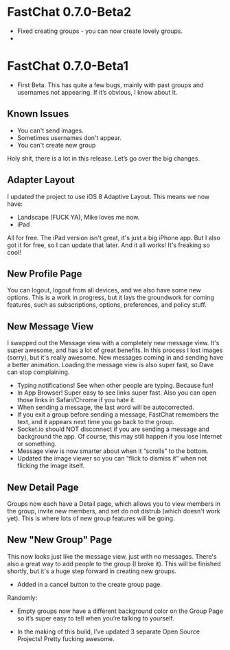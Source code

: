 # FastChat 0.7.0-Beta2 #
* Fixed creating groups - you can now create lovely groups.
* 


# FastChat 0.7.0-Beta1 #

* First Beta. This has quite a few bugs, mainly with past groups and usernames not appearing. If it’s obvious, I know about it.

## Known Issues ##
* You can't send images.
* Sometimes usernames don't appear.
* You can't create new group


Holy shit, there is a lot in this release. Let’s go over the big changes.

## Adapter Layout ##
I updated the project to use iOS 8 Adaptive Layout. This means we now have:
* Landscape (FUCK YA), Mike loves me now.
* iPad

All for free. The iPad version isn't great, it's just a big iPhone app. But I also got it for free, so I can update that later. And it all works! It's freaking so cool!

## New Profile Page ##
You can logout, logout from all devices, and we also have some new options. This is a work in progress, but it lays the groundwork for coming features, such as subscriptions, options, preferences, and policy stuff.

## New Message View ##
I swapped out the Message view with a completely new message view. It's super awesome, and has a lot of great benefits. In this process I lost images (sorry), but it's really awesome. New messages coming in and sending have a better animation. Loading the message view is also super fast, so Dave can stop complaining.
* Typing notifications! See when other people are typing. Because fun!
* In App Browser! Super easy to see links super fast. Also you can open those links in Safari/Chrome if you hate it.
* When sending a message, the last word will be autocorrected.
* If you exit a group before sending a message, FastChat remembers the text, and it appears next time you go back to the group.
* Socket.io should NOT disconnect if you are sending a message and background the app. Of course, this may still happen if you lose Internet or something.
* Message view is now smarter about when it “scrolls” to the bottom.
* Updated the image viewer so you can “flick to dismiss it” when not flicking the image itself.

## New Detail Page ##
Groups now each have a Detail page, which allows you to view members in the group, invite new members, and set do not distrub (which doesn't work yet). This is where lots of new group features will be going.

## New "New Group" Page ##
This now looks just like the message view, just with no messages. There's also a great way to add people to the group (I broke it). This will be finished shortly, but it's a huge step forward in creating new groups.
* Added in a cancel button to the create group page.


Randomly:
* Empty groups now have a different background color on the Group Page so it’s super easy to tell when you’re talking to yourself.

* In the making of this build, I’ve updated 3 separate Open Source Projects! Pretty fucking awesome.

